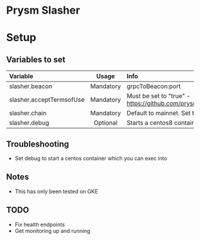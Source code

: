 # Prysm Slasher

# Setup

## Variables to set
| Variable | Usage | Info |
| :--------------------- | :---: | :--- |
| slasher.beacon | Mandatory | grpcToBeacon:port
| slasher.acceptTermsofUse | Mandatory | Must be set to "true" - https://github.com/prysmaticlabs/prysm/blob/master/TERMS_OF_SERVICE.md |
| slasher.chain | Mandatory | Default to mainnet. Set to pyrmont for testnet |
| slasher.debug | Optional | Starts a centos8 container for the main container |

## Troubleshooting
- Set debug to start a centos container which you can exec into

## Notes
- This has only been tested on GKE

## TODO
- Fix health endpoints
- Get monitoring up and running
